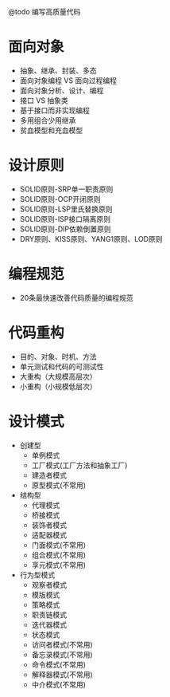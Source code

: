 @todo 编写高质量代码

# 面向对象

* 抽象、继承、封装、多态
* 面向对象编程 VS 面向过程编程
* 面向对象分析、设计、编程
* 接口 VS 抽象类
* 基于接口而非实现编程
* 多用组合少用继承
* 贫血模型和充血模型

# 设计原则

* SOLID原则-SRP单一职责原则
* SOLID原则-OCP开闭原则
* SOLID原则-LSP里氏替换原则
* SOLID原则-ISP接口隔离原则
* SOLID原则-DIP依赖倒置原则
* DRY原则、KISS原则、YANG1原则、LOD原则

# 编程规范

* 20条最快速改善代码质量的编程规范

# 代码重构

* 目的、对象、时机、方法
* 单元测试和代码的可测试性
* 大重构（大规模高层次）
* 小重构（小规模低层次）

# 设计模式

* 创建型
    * 单例模式
    * 工厂模式(工厂方法和抽象工厂)
    * 建造者模式
    * 原型模式(不常用)
* 结构型
    * 代理模式
    * 桥接模式
    * 装饰者模式
    * 适配器模式
    * 门面模式(不常用)
    * 组合模式(不常用)
    * 享元模式(不常用)
* 行为型模式
    * 观察者模式
    * 模版模式
    * 策略模式
    * 职责链模式
    * 迭代器模式
    * 状态模式
    * 访问者模式(不常用)
    * 备忘录模式(不常用)
    * 命令模式(不常用)
    * 解释器模式(不常用)
    * 中介模式(不常用)
    
